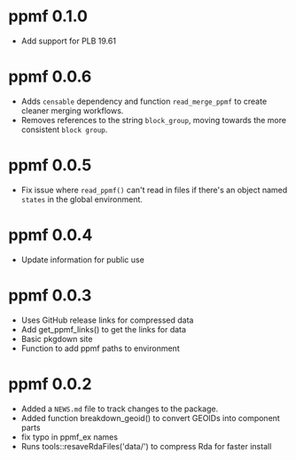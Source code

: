 # ppmf 0.1.0
* Add support for PLB 19.61

# ppmf 0.0.6
* Adds `censable` dependency and function `read_merge_ppmf` to create cleaner merging workflows.
* Removes references to the string `block_group`, moving towards the more consistent `block group`.

# ppmf 0.0.5
* Fix issue where `read_ppmf()` can't read in files if there's an object named `states` in the global environment.

# ppmf 0.0.4
* Update information for public use

# ppmf 0.0.3
* Uses GitHub release links for compressed data
* Add get_ppmf_links() to get the links for data
* Basic pkgdown site
* Function to add ppmf paths to environment

# ppmf 0.0.2
* Added a `NEWS.md` file to track changes to the package.
* Added function breakdown_geoid() to convert GEOIDs into component parts
* fix typo in ppmf_ex names
* Runs tools::resaveRdaFiles('data/') to compress Rda for faster install
